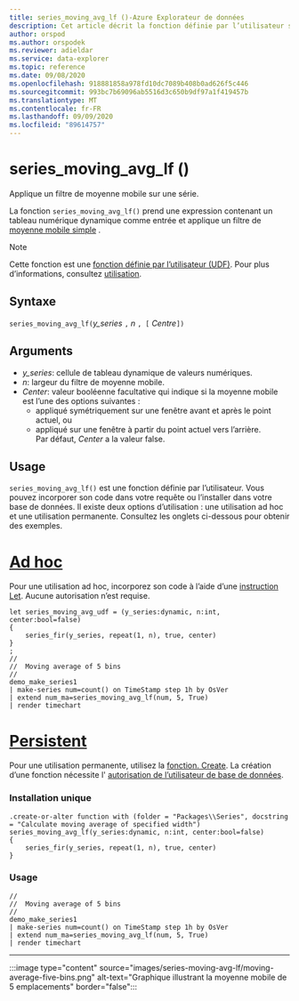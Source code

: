 ```yaml
---
title: series_moving_avg_lf ()-Azure Explorateur de données
description: Cet article décrit la fonction définie par l’utilisateur series_moving_avg_lf () dans Azure Explorateur de données.
author: orspod
ms.author: orspodek
ms.reviewer: adieldar
ms.service: data-explorer
ms.topic: reference
ms.date: 09/08/2020
ms.openlocfilehash: 918881858a978fd10dc7089b408b0ad626f5c446
ms.sourcegitcommit: 993bc7b69096ab5516d3c650b9df97a1f419457b
ms.translationtype: MT
ms.contentlocale: fr-FR
ms.lasthandoff: 09/09/2020
ms.locfileid: "89614757"
---
```

# <a name="series_moving_avg_lf"></a>series_moving_avg_lf ()

Applique un filtre de moyenne mobile sur une série.

La fonction `series_moving_avg_lf()` prend une expression contenant un tableau numérique dynamique comme entrée et applique un filtre de [moyenne mobile simple](https://en.wikipedia.org/wiki/Moving_average#Simple_moving_average) .

> [!NOTE]
> Cette fonction est une [fonction définie par l’utilisateur (UDF)](../query/functions/user-defined-functions.md). Pour plus d’informations, consultez [utilisation](#usage).

## <a name="syntax"></a>Syntaxe

`series_moving_avg_lf(`*y_series* `,` *n* `, [` *Centre*`])`
  
## <a name="arguments"></a>Arguments

* *y_series*: cellule de tableau dynamique de valeurs numériques.
* *n*: largeur du filtre de moyenne mobile.
* *Center*: valeur booléenne facultative qui indique si la moyenne mobile est l’une des options suivantes :
    * appliqué symétriquement sur une fenêtre avant et après le point actuel, ou 
    * appliqué sur une fenêtre à partir du point actuel vers l’arrière. <br>
    Par défaut, *Center* a la valeur false.

## <a name="usage"></a>Usage

`series_moving_avg_lf()` est une fonction définie par l’utilisateur. Vous pouvez incorporer son code dans votre requête ou l’installer dans votre base de données. Il existe deux options d’utilisation : une utilisation ad hoc et une utilisation permanente. Consultez les onglets ci-dessous pour obtenir des exemples.

# <a name="ad-hoc"></a>[Ad hoc](#tab/adhoc)

Pour une utilisation ad hoc, incorporez son code à l’aide d’une [instruction Let](../query/letstatement.md). Aucune autorisation n’est requise.

<!-- csl: https://help.kusto.windows.net:443/Samples -->
```kusto
let series_moving_avg_udf = (y_series:dynamic, n:int, center:bool=false)
{
    series_fir(y_series, repeat(1, n), true, center)
}
;
//
//  Moving average of 5 bins
//
demo_make_series1
| make-series num=count() on TimeStamp step 1h by OsVer
| extend num_ma=series_moving_avg_lf(num, 5, True)
| render timechart 
```

# <a name="persistent"></a>[Persistent](#tab/persistent)

Pour une utilisation permanente, utilisez la [fonction. Create](../management/create-function.md). La création d’une fonction nécessite l' [autorisation de l’utilisateur de base de données](../management/access-control/role-based-authorization.md).

### <a name="one-time-installation"></a>Installation unique

<!-- csl: https://help.kusto.windows.net:443/Samples -->
```kusto
.create-or-alter function with (folder = "Packages\\Series", docstring = "Calculate moving average of specified width")
series_moving_avg_lf(y_series:dynamic, n:int, center:bool=false)
{
    series_fir(y_series, repeat(1, n), true, center)
}
```

### <a name="usage"></a>Usage

<!-- csl: https://help.kusto.windows.net:443/Samples -->
```kusto
//
//  Moving average of 5 bins
//
demo_make_series1
| make-series num=count() on TimeStamp step 1h by OsVer
| extend num_ma=series_moving_avg_lf(num, 5, True)
| render timechart 
```

---

:::image type="content" source="images/series-moving-avg-lf/moving-average-five-bins.png" alt-text="Graphique illustrant la moyenne mobile de 5 emplacements" border="false":::
